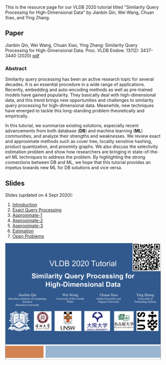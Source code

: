 
This is the resource page for our VLDB 2020 tutorial titled "Similarity Query Processing for High-Dimensional Data" by Jianbin Qin, Wei Wang, Chuan Xiao, and Ying Zhang. 



## Paper

Jianbin Qin, Wei Wang, Chuan Xiao, Ying Zhang: Similarity Query Processing for High-Dimensional Data. Proc. VLDB Endow. 13(12): 3437-3440 (2020) 
[pdf](http://www.vldb.org/pvldb/vol13/p3437-qin.pdf)


### Abstract

Similarity query processing has been an active research topic for several decades. It is an essential procedure in a wide range of applications. Recently, embedding and auto-encoding methods as well as pre-trained models have gained popularity. They basically deal with high-dimensional data, and this trend brings new opportunities and challenges to similarity query processing for high-dimensional data. Meanwhile, new techniques
have emerged to tackle this long-standing problem theoretically and empirically. 

In this tutorial, we summarize existing solutions, especially recent advancements from both database (**DB**) and machine learning (**ML**) communities, and analyze their strengths and weaknesses. We review exact and approximate methods such as cover tree, locality sensitive hashing, product quantization, and proximity graphs. We also discuss the selectivity estimation problem and show how researchers are bringing in state-of-the-art ML techniques to address the problem. By highlighting the strong connections between DB and ML, we hope that this tutorial provides an impetus towards new ML for DB solutions and vice versa.


## Slides


Slides (updated on 4 Sept 2020):

1. [Introduction](./files/VLDB20-tutorial-1-intro-wang.pdf)
2. [Exact Query Processing](./files/VLDB20-tutorial-2-exact-qin.pdf)
3. [Approximate-1](./files/VLDB20-tutorial-3a-ANN-wang.pdf)
4. [Approximate-2](./files/VLDB20-tutorial-3b-ANN-wang.pdf)
5. [Approximate-3](./files/VLDB20-tutorial-4-ANN-zhang.pdf)
6. [Estimation](./files/VLDB20-tutorial-5-estimation-xiao.pdf)
7. [Open Problems](./files/VLDB20-tutorial-6-epilogue-wang.pdf)


![Screenshot](./files/vldb20-cover.png)





